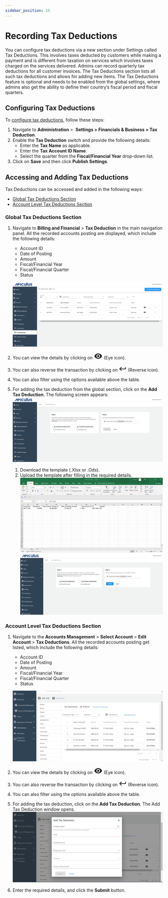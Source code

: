 ```yaml
---
sidebar_position: 15
---
```

# Recording Tax Deductions

You can configure tax deductions via a new section under Settings called Tax Deductions. This involves taxes deducted by customers while making a payment and is different from taxation on services which involves taxes charged on the services delivered. Admins can record quarterly tax deductions for all customer invoices. The Tax Deductions section lists all such tax deductions and allows for adding new items. The Tax Deductions feature is optional and needs to be enabled from the global settings, where admins also get the ability to define their country’s fiscal period and fiscal quarters.

## Configuring Tax Deductions

To [configure tax deductions](/docs/GettingStarted/BillingandFinancials/ConfiguringTaxDeductions), follow these steps:

1. Navigate to **Administration** >  **Settings > Financials & Business > Tax Deduction**.
2. Enable the **Tax Deduction** switch and provide the following details:
	- Enter the **Tax Name** as applicable.
	- Enter the **Tax Account ID Name**.
	- Select the quarter from the **Fiscal/Financial Year** drop-down list.
3. Click on **Save** and then click **Publish Settings**.
## Accessing and Adding Tax Deductions 

Tax Deductions can be accessed and added in the following ways: 
- [Global Tax Deductions Section](#global-tax-deductions-section) 
- [Account Level Tax Deductions Section](#account-level-tax-deductions-section)

### Global Tax Deductions Section

1. Navigate to **Billing and Financial** > **Tax Deduction** in the main navigation panel. All the recorded accounts posting are displayed, which include the following details:
    - Account ID
    - Date of Posting
    - Amount
    - Fiscal/Financial Year
    - Fiscal/Financial Quarter
    - Status

	![Recording Tax Deductions](img/RecordingTaxDeductions1.png)
1. You can view the details by clicking on ![Eye icon](img/Eye.png) (Eye icon).
2. You can also reverse the transaction by clicking on ![Reverse icon](img/Reverse.png)  (Reverse icon).
3. You can also filter using the options available above the table.
4. For adding the tax deduction from the global section, click on the **Add Tax Deduction**. The following screen appears:![Recording Tax Deductions](img/RecordingTaxDeductions2.png)
	1. Download the template (.Xlsx or .Ods).
	2. Upload the template after filling in the required details.
	![Recording Tax Deductions](img/RecordingTaxDeductions3.png)
	![Recording Tax Deductions](img/RecordingTaxDeductions4.png)

### Account Level Tax Deductions Section

1. Navigate to the **Accounts Management** > **Select Account** > **Edit Account** > **Tax Deductions**.
	All the recorded accounts posting get listed, which include the following details:
    - Account ID
    - Date of Posting
    - Amount
    - Fiscal/Financial Year
    - Fiscal/Financial Quarter
    - Status

	![Recording Tax Deductions](img/RecordingTaxDeductions5.png)

3. You can view the details by clicking on ![Eye icon](img/Eye.png) (Eye icon).
4. You can also reverse the transaction by clicking on ![Reverse icon](img/Reverse.png)  (Reverse icon).
5. You can also filter using the options available above the table.
6. For adding the tax deduction, click on the **Add Tax Deduction**. The Add Tax Deduction window opens.![Recording Tax Deductions](img/RecordingTaxDeductions6.png)
7. Enter the required details, and click the **Submit** button.




